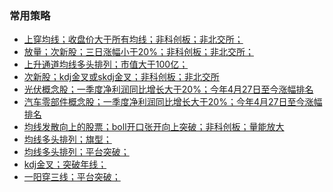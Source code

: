 <!--
 * @Author: liucy liu4113231988@163.com
 * @Date: 2022-05-27 19:44:38
 * @LastEditors: liucy liu4113231988@163.com
 * @LastEditTime: 2022-06-26 20:25:34
 * @FilePath: 问财选股.md
-->
### 常用策略
* [上穿均线；收盘价大于所有均线；非科创板；非北交所；](http://www.iwencai.com/unifiedwap/result?w=上穿均线；收盘价大于所有均线；非科创板&querytype=stock)
* [放量；次新股；三日涨幅小于20%；非科创板；非北交所；](http://www.iwencai.com/unifiedwap/result?w=放量；次新股；三日涨幅小于20%；非科创板；非北交所&querytype=stock)
* [上升通道均线多头排列；市值大于100亿；](http://www.iwencai.com/unifiedwap/result?w=上升通道均线多头排列；市值大于100亿；&querytype=stock)
* [次新股；kdj金叉或skdj金叉；非科创板；非北交所](http://www.iwencai.com/unifiedwap/result?w=次新股；kdj金叉或skdj金叉；非科创板；非北交所；&querytype=stock)
* [光伏概念股；一季度净利润同比增长大于20%；今年4月27日至今涨幅排名](http://www.iwencai.com/unifiedwap/result?w=光伏概念股；一季度净利润同比增长大于20%；今年4月27日至今涨幅排名；&querytype=stock)
* [汽车零部件概念股；一季度净利润同比增长大于20%；今年4月27日至今涨幅排名](http://www.iwencai.com/unifiedwap/result?w=汽车零部件概念股；一季度净利润同比增长大于20%；今年4月27日至今涨幅排名；&querytype=stock)
* [均线发散向上的股票；boll开口张开向上突破；非科创板；量能放大](http://www.iwencai.com/unifiedwap/result?w=均线发散向上的股票；boll开口张开向上突破；非科创板；量能放大；&querytype=stock)
* [均线多头排列；旗型；](http://www.iwencai.com/unifiedwap/result?w=均线多头排列；旗型；；&querytype=stock)
* [均线多头排列；平台突破；](http://www.iwencai.com/unifiedwap/result?w=均线多头排列；平台突破；&querytype=stock)
* [kdj金叉；突破年线；](http://www.iwencai.com/unifiedwap/result?w=kdj金叉；突破年线；&querytype=stock)
* [一阳穿三线；平台突破；](http://www.iwencai.com/unifiedwap/result?w=一阳穿三线；平台突破；&querytype=stock)
